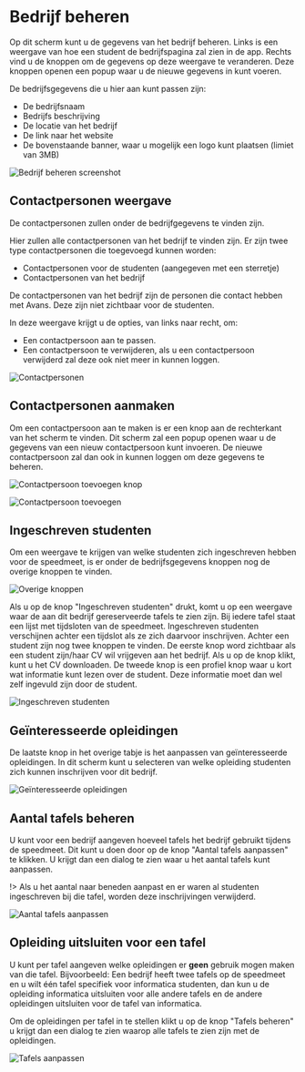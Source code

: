 # Bedrijf beheren

Op dit scherm kunt u de gegevens van het bedrijf beheren. Links is een weergave van hoe een student de bedrijfspagina zal zien in de app. Rechts vind u de knoppen om de gegevens op deze weergave te veranderen. Deze knoppen openen een popup waar u de nieuwe gegevens in kunt voeren.

De bedrijfsgegevens die u hier aan kunt passen zijn:

- De bedrijfsnaam
- Bedrijfs beschrijving
- De locatie van het bedrijf
- De link naar het website
- De bovenstaande banner, waar u mogelijk een logo kunt plaatsen (limiet van 3MB)

![Bedrijf beheren screenshot](../media/web-bedrijf-beheren.png)

## Contactpersonen weergave

De contactpersonen zullen onder de bedrijfgegevens te vinden zijn.

Hier zullen alle contactpersonen van het bedrijf te vinden zijn. Er zijn twee type contactpersonen die toegevoegd kunnen worden:

- Contactpersonen voor de studenten (aangegeven met een sterretje)
- Contactpersonen van het bedrijf

De contactpersonen van het bedrijf zijn de personen die contact hebben met Avans. Deze zijn niet zichtbaar voor de studenten.

In deze weergave krijgt u de opties, van links naar recht, om:

- Een contactpersoon aan te passen.
- Een contactpersoon te verwijderen, als u een contactpersoon verwijderd zal deze ook niet meer in kunnen loggen.

![Contactpersonen](../media/contactpersonen.png)

## Contactpersonen aanmaken

Om een contactpersoon aan te maken is er een knop aan de rechterkant van het scherm te vinden. Dit scherm zal een popup openen waar u de gegevens van een nieuw contactpersoon kunt invoeren. De nieuwe contactpersoon zal dan ook in kunnen loggen om deze gegevens te beheren.

![Contactpersoon toevoegen knop](../media/contactpersoon-toevoegen-knop.png)

![Contactpersoon toevoegen](../media/contactpersoon-toevoegen.png)

## Ingeschreven studenten

Om een weergave te krijgen van welke studenten zich ingeschreven hebben voor de speedmeet, is er onder de bedrijfsgegevens knoppen nog de overige knoppen te vinden.

![Overige knoppen](../media/overig.png)

Als u op de knop "Ingeschreven studenten" drukt, komt u op een weergave waar de aan dit bedrijf gereserveerde tafels te zien zijn. Bij iedere tafel staat een lijst met tijdsloten van de speedmeet. Ingeschreven studenten verschijnen achter een tijdslot als ze zich daarvoor inschrijven. Achter een student zijn nog twee knoppen te vinden. De eerste knop word zichtbaar als een student zijn/haar CV wil vrijgeven aan het bedrijf. Als u op de knop klikt, kunt u het CV downloaden. De tweede knop is een profiel knop waar u kort wat informatie kunt lezen over de student. Deze informatie moet dan wel zelf ingevuld zijn door de student.

![Ingeschreven studenten](../media/ingeschreven-studenten.png)

## Geïnteresseerde opleidingen

De laatste knop in het overige tabje is het aanpassen van geïnteresseerde opleidingen. In dit scherm kunt u selecteren van welke opleiding studenten zich kunnen inschrijven voor dit bedrijf.

![Geïnteresseerde opleidingen](../media/geïntereseerde-opleidingen.png)

## Aantal tafels beheren

U kunt voor een bedrijf aangeven hoeveel tafels het bedrijf gebruikt tijdens de speedmeet. Dit kunt u doen door op de knop "Aantal tafels aanpassen" te klikken. U krijgt dan een dialog te zien waar u het aantal tafels kunt aanpassen.

!> Als u het aantal naar beneden aanpast en er waren al studenten ingeschreven bij die tafel, worden deze inschrijvingen verwijderd.

![Aantal tafels aanpassen](../media/web-aantal-tafels-aanpassen.png)

## Opleiding uitsluiten voor een tafel

U kunt per tafel aangeven welke opleidingen er **geen** gebruik mogen maken van die tafel. Bijvoorbeeld: Een bedrijf heeft twee tafels op de speedmeet en u wilt één tafel specifiek voor informatica studenten, dan kun u de opleiding informatica uitsluiten voor alle andere tafels en de andere opleidingen uitsluiten voor de tafel van informatica.

Om de opleidingen per tafel in te stellen klikt u op de knop "Tafels beheren" u krijgt dan een dialog te zien waarop alle tafels te zien zijn met de opleidingen.

![Tafels aanpassen](../media/web-tafels-aanpassen.png)

